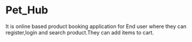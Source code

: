 # Pet_Hub
It is online based product booking application for End user where they can register,login and search product.They can add items to cart.
